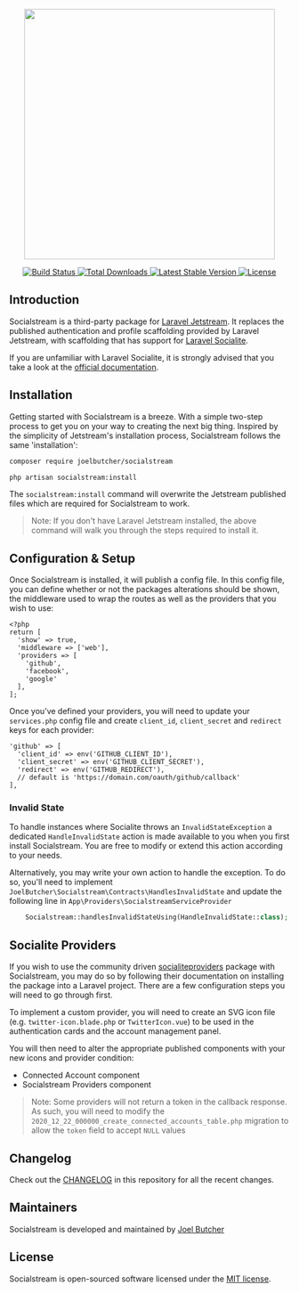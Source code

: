 <p align="center"><img src="https://ik.imagekit.io/r6kac144kke/socialstream_dlCXtZL47.png" width="450"></p>

<p align="center">
    <a href="https://github.com/joelbutcher/socialstream/actions">
        <img src="https://github.com/joelbutcher/socialstream/workflows/tests/badge.svg" alt="Build Status">
    </a>
    <a href="https://packagist.org/packages/joelbutcher/socialstream">
        <img src="https://img.shields.io/packagist/dt/joelbutcher/socialstream" alt="Total Downloads">
    </a>
    <a href="https://packagist.org/packages/joelbutcher/socialstream">
        <img src="https://img.shields.io/packagist/v/joelbutcher/socialstream" alt="Latest Stable Version">
    </a>
    <a href="https://packagist.org/packages/joelbutcher/socialstream">
        <img src="https://img.shields.io/packagist/l/joelbutcher/socialstream" alt="License">
    </a>
</p>

## Introduction

Socialstream is a third-party package for [Laravel Jetstream](https://github.com/laravel/jetstream). It replaces the published authentication and profile scaffolding provided by Laravel Jetstream, with scaffolding that has support for [Laravel Socialite](https://laravel.com/docs/8.x/socialite).

If you are unfamiliar with Laravel Socialite, it is strongly advised that you take a look at the [official documentation](https://laravel.com/docs/8.x/socialite). 

## Installation

Getting started with Socialstream is a breeze. With a simple two-step process to get you on your way to creating the next big thing. Inspired by the simplicity of Jetstream's installation process, Socialstream follows the same 'installation':

```sh
composer require joelbutcher/socialstream

php artisan socialstream:install
```

The `socialstream:install` command will overwrite the Jetstream published files which are required for Socialstream to work. 

> Note: If you don't have Laravel Jetstream installed, the above command will walk you through the steps required to install it.
> 
## Configuration & Setup
Once Socialstream is installed, it will publish a config file. In this config file, you can define whether or not the packages alterations should be shown, the middleware used to wrap the routes as well as the providers that you wish to use:
```
<?php
return [
  'show' => true,
  'middleware => ['web'],
  'providers => [
    'github',
    'facebook',
    'google'
  ],
];
```
Once you’ve defined your providers, you will need to update your `services.php` config file and create `client_id`, `client_secret` and `redirect` keys for each provider:
```
'github' => [
  'client_id' => env('GITHUB_CLIENT_ID'),
  'client_secret' => env('GITHUB_CLIENT_SECRET'),
  'redirect' => env('GITHUB_REDIRECT'),
  // default is 'https://domain.com/oauth/github/callback'
],
```
### Invalid State

To handle instances where Socialite throws an `InvalidStateException` a dedicated `HandleInvalidState` action is made available to you when you first install Socialstream. You are free to modify or extend this action according to your needs. 

Alternatively, you may write your own action to handle the exception. To do so, you'll need to implement `JoelButcher\Socialstream\Contracts\HandlesInvalidState` and update the following line in `App\Providers\SocialstreamServiceProvider`

```php
    Socialstream::handlesInvalidStateUsing(HandleInvalidState::class);
```

## Socialite Providers

If you wish to use the community driven [socialiteproviders](https://socialiteproviders.com) package with Socialstream, you may do so by following their documentation on installing the package into a Laravel project. There are a few configuration steps you will need to go through first.

To implement a custom provider, you will need to create an SVG icon file (e.g. `twitter-icon.blade.php` or `TwitterIcon.vue`) to be used in the authentication cards and the account management panel.

You will then need to alter the appropriate published components with your new icons and provider condition:

- Connected Account component
- Socialstream Providers component

> Note: Some providers will not return a token in the callback response. As such, you will need to modify the `2020_12_22_000000_create_connected_accounts_table.php` migration to allow the `token` field to accept `NULL` values

## Changelog

Check out the [CHANGELOG](CHANGELOG.md) in this repository for all the recent changes.

## Maintainers

Socialstream is developed and maintained by [Joel Butcher](https://joelbutcher.co.uk)

## License

Socialstream is open-sourced software licensed under the [MIT license](LICENSE.md).
